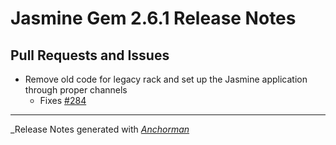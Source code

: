 # Jasmine Gem 2.6.1 Release Notes

## Pull Requests and Issues

* Remove old code for legacy rack and set up the Jasmine application through proper channels
  - Fixes [#284](https://github.com/jasmine/jasmine-gem/issues/284)


------

_Release Notes generated with _[Anchorman](http://github.com/infews/anchorman)_
